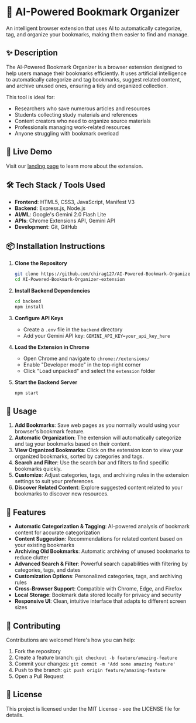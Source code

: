 # 📘 AI-Powered Bookmark Organizer

An intelligent browser extension that uses AI to automatically categorize, tag, and organize your bookmarks, making them easier to find and manage.

## ✨ Description

The AI-Powered Bookmark Organizer is a browser extension designed to help users manage their bookmarks efficiently. It uses artificial intelligence to automatically categorize and tag bookmarks, suggest related content, and archive unused ones, ensuring a tidy and organized collection.

This tool is ideal for:

-   Researchers who save numerous articles and resources
-   Students collecting study materials and references
-   Content creators who need to organize source materials
-   Professionals managing work-related resources
-   Anyone struggling with bookmark overload

## 🚀 Live Demo

Visit our [landing page](https://chirag127.github.io/AI-Powered-Bookmark-Organizer-extension/) to learn more about the extension.

## 🛠️ Tech Stack / Tools Used

-   **Frontend**: HTML5, CSS3, JavaScript, Manifest V3
-   **Backend**: Express.js, Node.js
-   **AI/ML**: Google's Gemini 2.0 Flash Lite
-   **APIs**: Chrome Extensions API, Gemini API
-   **Development**: Git, GitHub

## 📦 Installation Instructions

1. **Clone the Repository**

    ```bash
    git clone https://github.com/chirag127/AI-Powered-Bookmark-Organizer-extension.git
    cd AI-Powered-Bookmark-Organizer-extension
    ```

2. **Install Backend Dependencies**

    ```bash
    cd backend
    npm install
    ```

3. **Configure API Keys**

    - Create a `.env` file in the `backend` directory
    - Add your Gemini API key: `GEMINI_API_KEY=your_api_key_here`

4. **Load the Extension in Chrome**

    - Open Chrome and navigate to `chrome://extensions/`
    - Enable "Developer mode" in the top-right corner
    - Click "Load unpacked" and select the `extension` folder

5. **Start the Backend Server**
    ```bash
    npm start
    ```

## 🔧 Usage

1. **Add Bookmarks**: Save web pages as you normally would using your browser's bookmark feature.
2. **Automatic Organization**: The extension will automatically categorize and tag your bookmarks based on their content.
3. **View Organized Bookmarks**: Click on the extension icon to view your organized bookmarks, sorted by categories and tags.
4. **Search and Filter**: Use the search bar and filters to find specific bookmarks quickly.
5. **Customize**: Adjust categories, tags, and archiving rules in the extension settings to suit your preferences.
6. **Discover Related Content**: Explore suggested content related to your bookmarks to discover new resources.

## 🧪 Features

-   **Automatic Categorization & Tagging**: AI-powered analysis of bookmark content for accurate categorization
-   **Content Suggestion**: Recommendations for related content based on your existing bookmarks
-   **Archiving Old Bookmarks**: Automatic archiving of unused bookmarks to reduce clutter
-   **Advanced Search & Filter**: Powerful search capabilities with filtering by categories, tags, and dates
-   **Customization Options**: Personalized categories, tags, and archiving rules
-   **Cross-Browser Support**: Compatible with Chrome, Edge, and Firefox
-   **Local Storage**: Bookmark data stored locally for privacy and security
-   **Responsive UI**: Clean, intuitive interface that adapts to different screen sizes

## 🙌 Contributing

Contributions are welcome! Here's how you can help:

1. Fork the repository
2. Create a feature branch: `git checkout -b feature/amazing-feature`
3. Commit your changes: `git commit -m 'Add some amazing feature'`
4. Push to the branch: `git push origin feature/amazing-feature`
5. Open a Pull Request

## 🪪 License

This project is licensed under the MIT License - see the LICENSE file for details.
